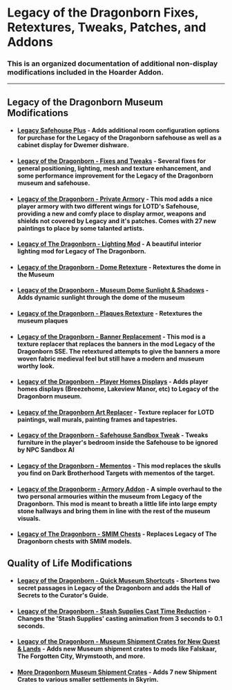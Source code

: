# Legacy of the Dragonborn Fixes, Retextures, Tweaks, Patches, and Addons
### This is an organized documentation of additional non-display modifications included in the Hoarder Addon.
--- 
## Legacy of the Dragonborn Museum Modifications
- #### [Legacy Safehouse Plus](https://www.nexusmods.com/skyrimspecialedition/mods/39278/) - Adds additional room configuration options for purchase for the Legacy of the Dragonborn safehouse as well as a cabinet display for Dwemer dishware.
- #### [Legacy of the Dragonborn - Fixes and Tweaks](https://www.nexusmods.com/skyrimspecialedition/mods/58517) - Several fixes for general positioning, lighting, mesh and texture enhancement, and some performance improvement for the Legacy of the Dragonborn museum and safehouse.
- #### [Legacy of the Dragonborn - Private Armory](https://www.nexusmods.com/skyrimspecialedition/mods/50072/) - This mod adds a nice player armory with two different wings for LOTD's Safehouse, providing a new and comfy place to display armor, weapons and shields not covered by Legacy and it's patches. Comes with 27 new paintings to place by some talanted artists.
- #### [Legacy of The Dragonborn - Lighting Mod](https://www.nexusmods.com/skyrimspecialedition/mods/55280/) - A beautiful interior lighting mod for Legacy of The Dragonborn.
- #### [Legacy of the Dragonborn - Dome Retexture](https://www.nexusmods.com/skyrimspecialedition/mods/46452/) - Retextures the dome in the Museum
- #### [Legacy of the Dragonborn - Museum Dome Sunlight & Shadows](https://www.nexusmods.com/skyrimspecialedition/mods/38237/) - Adds dynamic sunlight through the dome of the museum
- #### [Legacy of the Dragonborn - Plaques Retexture](https://www.nexusmods.com/skyrimspecialedition/mods/45904) - Retextures the museum plaques 
- #### [Legacy of the Dragonborn - Banner Replacement](https://www.nexusmods.com/skyrimspecialedition/mods/38832) - This mod is a texture replacer that replaces the banners in the mod Legacy of the Dragonborn SSE. The retextured attempts to give the banners a more woven fabric medieval feel but still have a modern and museum worthy look.
- #### [Legacy of the Dragonborn - Player Homes Displays](https://www.nexusmods.com/skyrimspecialedition/mods/63706) - Adds player homes displays (Breezehome, Lakeview Manor, etc) to Legacy of the Dragonborn museum.
- #### [Legacy of the Dragonborn Art Replacer](https://www.nexusmods.com/skyrimspecialedition/mods/44473/) - Texture replacer for LOTD paintings, wall murals, painting frames and tapestries.
- #### [Legacy of the Dragonborn - Safehouse Sandbox Tweak](https://www.nexusmods.com/skyrimspecialedition/mods/47154/) - Tweaks furniture in the player's bedroom inside the Safehouse to be ignored by NPC Sandbox AI
- #### [Legacy of the Dragonborn - Mementos](https://www.nexusmods.com/skyrimspecialedition/mods/45829) - This mod replaces the skulls you find on Dark Brotherhood Targets with mementos of the target. 
- #### [Legacy of the Dragonborm - Armory Addon](https://www.nexusmods.com/skyrimspecialedition/mods/47825/) - A simple overhaul to the two personal armouries within the museum from Legacy of the Dragonborn. This mod is meant to breath a little life into large empty stone hallways and bring them in line with the rest of the museum visuals.
- #### [Legacy of The Dragonborn - SMIM Chests](https://www.nexusmods.com/skyrimspecialedition/mods/55720/) - Replaces Legacy of The Dragonborn chests with SMIM models.
## Quality of Life Modifications
- #### [Legacy of the Dragonborn - Quick Museum Shortcuts](https://www.nexusmods.com/skyrimspecialedition/mods/38898/) - Shortens two secret passages in Legacy of the Dragonborn and adds the Hall of Secrets to the Curator's Guide.
- #### [Legacy of the Dragonborn - Stash Supplies Cast Time Reduction](https://www.nexusmods.com/skyrimspecialedition/mods/31120/) - Changes the 'Stash Supplies' casting animation from 3 seconds to 0.1 seconds.
- #### [Legacy of the Dragonborn - Museum Shipment Crates for New Quest & Lands](https://www.nexusmods.com/skyrimspecialedition/mods/34795) - Adds new Museum shipment crates to mods like Falskaar, The Forgotten City, Wrymstooth, and more.
- #### [More Dragonborn Museum Shipment Crates](https://www.nexusmods.com/skyrimspecialedition/mods/33991) - Adds 7 new Shipment Crates to various smaller settlements in Skyrim.
